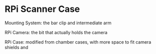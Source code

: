 # RPi Scanner Case

Mounting System: the bar clip and intermediate arm

RPi Camera: the bit that actually holds the camera

RPi Case: modified from chamber cases, with more space to fit camera shields and 
